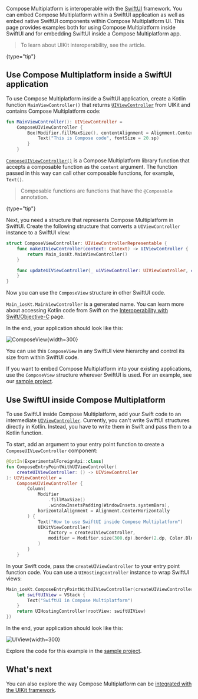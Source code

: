 [//]: # (title: Integration with the SwiftUI framework)

Compose Multiplatform is interoperable with the [SwiftUI](https://developer.apple.com/xcode/swiftui/) framework.
You can embed Compose Multiplatform within a SwiftUI application as well as embed native SwiftUI components within
Compose Multiplatform UI. This page provides examples both for using Compose Multiplatform inside SwiftUI
and for embedding SwiftUI inside a Compose Multiplatform app.

> To learn about UIKit interoperability, see the [](compose-uikit-integration.md) article.
> 
{type="tip"}

## Use Compose Multiplatform inside a SwiftUI application

To use Compose Multiplatform inside a SwiftUI application, create a Kotlin function `MainViewController()` that
returns [`UIViewController`](https://developer.apple.com/documentation/uikit/uiviewcontroller/) from UIKit
and contains Compose Multiplatform code:

```kotlin
fun MainViewController(): UIViewController =
    ComposeUIViewController {
        Box(Modifier.fillMaxSize(), contentAlignment = Alignment.Center) {
            Text("This is Compose code", fontSize = 20.sp)
        }
    }
```

[`ComposeUIViewController()`](https://github.com/JetBrains/compose-multiplatform-core/blob/5b487914cc20df24187f9ddf54534dfec30f6752/compose/ui/ui/src/uikitMain/kotlin/androidx/compose/ui/window/ComposeWindow.uikit.kt)
is a Compose Multiplatform library function that accepts a composable function as the `content` argument.
The function passed in this way can call other composable functions, for example, `Text()`.

> Composable functions are functions that have the `@Composable` annotation.
>
{type="tip"}

Next, you need a structure that represents Compose Multiplatform in SwiftUI.
Create the following structure that converts a `UIViewController` instance to a SwiftUI view:

```swift
struct ComposeViewController: UIViewControllerRepresentable {
    func makeUIViewController(context: Context) -> UIViewController {
        return Main_iosKt.MainViewController()
    }

    func updateUIViewController(_ uiViewController: UIViewController, context: Context) {
    }
}
```

Now you can use the `ComposeView` structure in other SwiftUI code.

`Main_iosKt.MainViewController` is a generated
name. You can learn more about accessing Kotlin code from Swift on the [Interoperability with Swift/Objective-C](https://kotlinlang.org/docs/native-objc-interop.html#top-level-functions-and-properties)
page.

In the end, your application should look like this:

![ComposeView](compose-view.png){width=300}

You can use this `ComposeView` in any SwiftUI view hierarchy and control its size from within SwiftUI code.

If you want to embed Compose Multiplatform into your existing applications, use the `ComposeView` structure wherever
SwiftUI is used.
For an example, see our [sample project](https://github.com/JetBrains/compose-multiplatform/tree/master/examples/interop/ios-compose-in-swiftui).

## Use SwiftUI inside Compose Multiplatform

To use SwiftUI inside Compose Multiplatform, add your Swift code to an
intermediate [`UIViewController`](https://developer.apple.com/documentation/uikit/uiviewcontroller/).
Currently, you can't write SwiftUI structures directly in Kotlin. Instead, you have to write them in Swift
and pass them to a Kotlin function.

To start, add an argument to your entry point function to create a `ComposeUIViewController` component:

```kotlin
@OptIn(ExperimentalForeignApi::class)
fun ComposeEntryPointWithUIViewController(
    createUIViewController: () -> UIViewController
): UIViewController =
    ComposeUIViewController {
        Column(
            Modifier
                .fillMaxSize()
                .windowInsetsPadding(WindowInsets.systemBars),
            horizontalAlignment = Alignment.CenterHorizontally
        ) {
            Text("How to use SwiftUI inside Compose Multiplatform")
            UIKitViewController(
                factory = createUIViewController,
                modifier = Modifier.size(300.dp).border(2.dp, Color.Blue),
            )
        }
    }
```

In your Swift code, pass the `createUIViewController` to your entry point function code.
You can use a `UIHostingController` instance to wrap SwiftUI views:

```swift
Main_iosKt.ComposeEntryPointWithUIViewController(createUIViewController: { () -> UIViewController in
    let swiftUIView = VStack {
        Text("SwiftUI in Compose Multiplatform")
    }
    return UIHostingController(rootView: swiftUIView)
})
```

In the end, your application should look like this:

![UIView](uiview.png){width=300}

Explore the code for this example in
the [sample project](https://github.com/JetBrains/compose-multiplatform/tree/master/examples/interop/ios-swiftui-in-compose).

## What's next

You can also explore the way Compose Multiplatform can be [integrated with the UIKit framework](compose-uikit-integration.md).